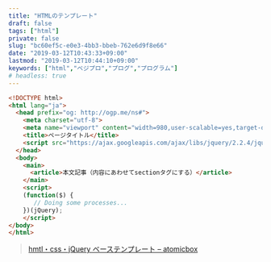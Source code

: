 ```yaml
---
title: "HTMLのテンプレート"
draft: false
tags: ["html"]
private: false
slug: "bc60ef5c-e0e3-4bb3-bbeb-762e6d9f8e66"
date: "2019-03-12T10:43:33+09:00"
lastmod: "2019-03-12T10:44:10+09:00"
keywords: ["html","ベジプロ","プログ","プログラム"]
# headless: true
---
```


```html
<!DOCTYPE html>
<html lang="ja">
  <head prefix="og: http://ogp.me/ns#">
    <meta charset="utf-8">
    <meta name="viewport" content="width=980,user-scalable=yes,target-densitydpi=device-dpi">
    <title>ページタイトル</title>
    <script src="https://ajax.googleapis.com/ajax/libs/jquery/2.2.4/jquery.min.js"></script>
  </head>
  <body>
    <main>
      <article>本文記事（内容にあわせてsectionタグにする）</article>
    </main>
    <script>
    (function($) {
       // Doing some processes...
    })(jQuery);
    </script>
</body>
</html>
```

> [hmtl・css・jQuery ベーステンプレート – atomicbox](http://atomicbox.tank.jp/base-template/)
